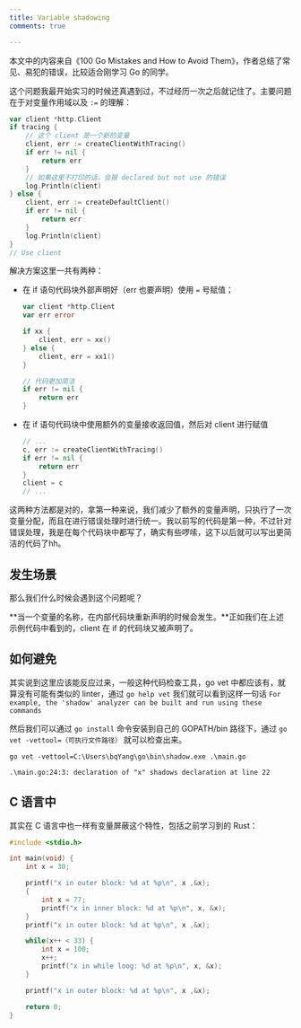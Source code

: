 ```yaml
---
title: Variable shadowing
comments: true

---
```


本文中的内容来自《100 Go Mistakes and How to Avoid Them》，作者总结了常见、易犯的错误，比较适合刚学习 Go 的同学。

这个问题我最开始实习的时候还真遇到过，不过经历一次之后就记住了。主要问题在于对变量作用域以及 `:=` 的理解：

```go
var client *http.Client
if tracing {
    // 这个 client 是一个新的变量
    client, err := createClientWithTracing()
    if err != nil {
        return err
    }
    // 如果这里不打印的话，会报 declared but not use 的错误
    log.Println(client)
} else {
    client, err := createDefaultClient()
    if err != nil {
        return err
    }
    log.Println(client)
}
// Use client
```

<!--more-->

解决方案这里一共有两种：

- 在 if 语句代码块外部声明好（err 也要声明）使用 `=` 号赋值；

  ```go
  var client *http.Client
  var err error
  
  if xx {
      client, err = xx()
  } else {
      client, err = xx1()   
  }
  
  // 代码更加简洁
  if err != nil {
      return err
  }
  ```

- 在 if 语句代码块中使用额外的变量接收返回值，然后对 client 进行赋值

  ```go
  // ...
  c, err := createClientWithTracing()
  if err != nil {
      return err
  }
  client = c
  // ...
  ```



这两种方法都是对的，拿第一种来说，我们减少了额外的变量声明，只执行了一次变量分配，而且在进行错误处理时进行统一。我以前写的代码是第一种，不过针对错误处理，我是在每个代码块中都写了，确实有些啰嗦，这下以后就可以写出更简洁的代码了hh。



## 发生场景

那么我们什么时候会遇到这个问题呢？

**当一个变量的名称，在内部代码块重新声明的时候会发生。**正如我们在上述示例代码中看到的，client 在 if 的代码块又被声明了。



## 如何避免

其实说到这里应该能反应过来，一般这种代码检查工具，go vet 中都应该有，就算没有可能有类似的 linter，通过 `go help vet` 我们就可以看到这样一句话 `For example, the 'shadow' analyzer can be built and run using these commands`

然后我们可以通过 `go install` 命令安装到自己的 GOPATH/bin 路径下，通过 `go vet -vettool=（可执行文件路径）` 就可以检查出来。

```shell
go vet -vettool=C:\Users\bqYang\go\bin\shadow.exe .\main.go

.\main.go:24:3: declaration of "x" shadows declaration at line 22
```



## C 语言中

其实在 C 语言中也一样有变量屏蔽这个特性，包括之前学习到的 Rust：

```c
#include <stdio.h>

int main(void) {
    int x = 30;

    printf("x in outer block: %d at %p\n", x ,&x);
    {
        int x = 77;
        printf("x in inner block: %d at %p\n", x, &x);
    }
    printf("x in outer block: %d at %p\n", x ,&x);

    while(x++ < 33) {
        int x = 100;
        x++;
        printf("x in while loog: %d at %p\n", x, &x);
    }

    printf("x in outer block: %d at %p\n", x ,&x);

    return 0;
}
```

